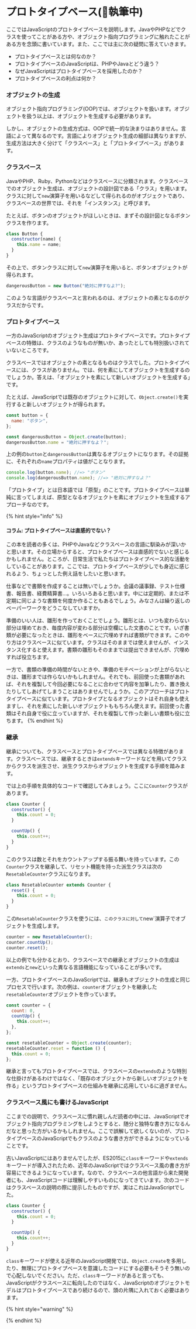 # プロトタイプベース\(🚧執筆中\)

ここではJavaScriptのプロトタイプベースを説明します。JavaやPHPなどでクラスを使ってことがある方や、オブジェクト指向プログラミングに触れたことがある方を念頭に書いています。また、ここでは主に次の疑問に答えていきます。

* プロトタイプベースとは何なのか？
* プロトタイプベースのJavaScriptは、PHPやJavaとどう違う？
* なぜJavaScriptはプロトタイプベースを採用したのか？
* プロトタイプベースの利点は何か？

### オブジェクトの生成

オブジェクト指向プログラミング\(OOP\)では、オブジェクトを扱います。オブジェクトを扱う以上は、オブジェクトを生成する必要があります。

しかし、オブジェクトの生成方式は、OOPで統一的な決まりはありません。言語によって異なるのです。言語によりオブジェクト生成の細部は異なりますが、生成方法は大きく分けて「クラスベース」と「プロトタイプベース」があります。

### クラスベース

JavaやPHP、Ruby、Pythonなどはクラスベースに分類されます。クラスベースでのオブジェクト生成は、オブジェクトの設計図である「クラス」を用います。クラスに対して`new`演算子を用いるなどして得られるのがオブジェクトであり、クラスベースの世界では、それを「インスタンス」と呼びます。

たとえば、ボタンのオブジェクトがほしいときは、まずその設計図となるボタンクラスを作ります。

```javascript
class Button {
  constructor(name) {
    this.name = name;
  }
}
```

その上で、ボタンクラスに対して`new`演算子を用いると、ボタンオブジェクトが得られます。

```javascript
dangerousButton = new Button("絶対に押すなよ?");
```

このような言語がクラスベースと言われるのは、オブジェクトの素となるのがクラスだからです。

### プロトタイプベース

一方のJavaScriptのオブジェクト生成はプロトタイプベースです。プロトタイプベースの特徴は、クラスのようなものが無いか、あったとしても特別扱いされていないところです。

クラスベースではオブジェクトの素となるものはクラスでした。プロトタイプベースには、クラスがありません。では、何を素にしてオブジェクトを生成するのでしょうか。答えは、「オブジェクトを素にして新しいオブジェクトを生成する」です。

たとえば、JavaScriptでは既存のオブジェクトに対して、`Object.create()`を実行すると新しいオブジェクトが得られます。

```javascript
const button = {
  name: "ボタン",
};

const dangerousButton = Object.create(button);
dangerousButton.name = "絶対に押すなよ？";
```

上の例の`button`と`dangerousButton`は異なるオブジェクトになります。その証拠に、それぞれの`name`プロパティは値がことなります。

```javascript
console.log(button.name); //=> "ボタン"
console.log(dangerousButton.name); //=> "絶対に押すなよ？"
```

「プロトタイプ」とは日本語では「原型」のことです。プロトタイプベースは単純に言ってしまえば、原型となるオブジェクトを素にオブジェクトを生成するアプローチなのです。

{% hint style="info" %}
#### コラム: プロトタイプベースは直感的でない？

この本を読者の多くは、PHPやJavaなどクラスベースの言語に馴染みが深いかと思います。その立場からすると、プロトタイプベースは直感的でないと感じるかもしれません。ところが、日常生活で私たちはプロトタイプベース的な活動をしていることがあります。ここでは、プロトタイプベースが少しでも身近に感じれるよう、ちょっとした例え話をしたいと思います。

仕事などで書類を作成することは無いでしょうか。会議の議事録、テスト仕様書、報告書、経費精算書…。いろいろあると思います。中には定期的、または不定期に同じような書類を何度か作ることもあるでしょう。みなさんは繰り返しのペーパーワークをどうこなしていますか。

準備のいい人は、雛形を作っておくことでしょう。雛形とは、いつも変わらない部分は埋めておき、毎度内容が変わる部分は空欄にした文書のことです。いざ書類が必要になったときは、雛形をベースに穴埋めすれば書類ができます。このやり方はクラスベースに似ています。クラスはそのままでは使えませんが、インスタンス化すると使えます。書類の雛形もそのままでは提出できませんが、穴埋めすれば役立ちます。

一方で、書類の準備の時間がないときや、準備のモチベーションが上がらないときは、雛形までは作らないかもしれません。それでも、前回使った書類があれば、それを複製して今回必要になることに合わせて内容を加筆したり、置き換えたりしてしあげてしまうことはありませんでしょうか。このアプローチはプロトタイプベースに似ています。プロトタイプとなるオブジェクトはそれ自身も使えますし、それを素にした新しいオブジェクトももちろん使えます。前回使った書類はそれ自身で役に立っていますが、それを複製して作った新しい書類も役に立ちます。
{% endhint %}

### 継承

継承についても、クラスベースとプロトタイプベースでは異なる特徴があります。クラスベースでは、継承するときは`extends`キーワードなどを用いてクラスからクラスを派生させ、派生クラスからオブジェクトを生成する手順を踏みます。

では上の手順を具体的なコードで確認してみましょう。ここに`Counter`クラスがあります。

```javascript
class Counter {
  constructor() {
    this.count = 0;
  }

  countUp() {
    this.count++;
  }
}
```

このクラスは数とそれをカウントアップする振る舞いを持っています。この`Counter`クラスを継承して、リセット機能を持った派生クラスは次の`ResetableCounter`クラスになります。

```javascript
class ResetableCounter extends Counter {
  reset() {
    this.count = 0;
  }
}
```

この`ResetableCounter`クラスを使うには、`このクラスに対して`new\`演算子でオブジェクトを生成します。

```javascript
counter = new ResetableCounter();
counter.countUp();
counter.reset();
```

以上の例でも分かるとおり、クラスベースでの継承とオブジェクトの生成は`extends`と`new`といった異なる言語機能になっていることが多いです。

一方、プロトタイプベースのJavaScriptでは、継承もオブジェクトの生成と同じプロセスで行います。次の例は、`counter`オブジェクトを継承した`resetableCounter`オブジェクトを作っています。

```javascript
const counter = {
  count: 0,
  countUp() {
    this.count++;
  },
};

const resetableCounter = Object.create(counter);
resetableCounter.reset = function () {
  this.count = 0;
};
```

継承と言ってもプロトタイプベースでは、クラスベースの`extends`のような特別な仕掛けがあるわけではなく、「既存のオブジェクトから新しいオブジェクトを作る」というプロトタイプベースの仕組みを継承に応用しているに過ぎません。

### クラスベース風にも書けるJavaScript

ここまでの説明で、クラスベースに慣れ親しんだ読者の中には、JavaScriptでオブジェクト指向プログラミングをしようとすると、随分と独特な書き方になるんだなと思った方がいるかもしれません。ここで誤解して欲しくないのが、プロトタイプベースのJavaScriptでもクラスのような書き方ができるようになっていることです。

古いJavaScriptにはありませんでしたが、ES2015に`class`キーワードや`extends`キーワードが導入されたため、近年のJavaScriptではクラスベース風の書き方が容易にできるようになっています。なので、クラスベースの他言語から来た開発者にも、JavaScriptコードは理解しやすいものになってきています。次のコードはクラスベースの説明の際に提示したものですが、実はこれはJavaScriptでした。

```javascript
class Counter {
  constructor() {
    this.count = 0;
  }

  countUp() {
    this.count++;
  }
}
```

`class`キーワードが使える近年のJavaScript開発では、`Object.create`を多用したり、無理にプロトタイプベースを意識したコードにする必要もそうそう無いので心配しないでください。ただ、`class`キーワードがあると言っても、JavaScriptがクラスベースに転向したのではなく、JavaScriptのオブジェクトモデルはプロトタイプベースであり続けるので、頭の片隅に入れておく必要はあります。

{% hint style="warning" %}

{% endhint %}

